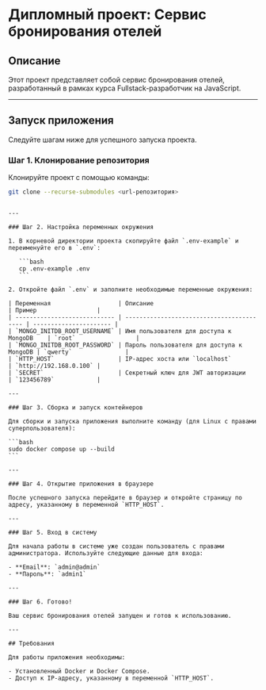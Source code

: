 # Дипломный проект: Сервис бронирования отелей

## Описание

Этот проект представляет собой сервис бронирования отелей, разработанный в рамках курса Fullstack-разработчик на JavaScript.

---

## Запуск приложения

Следуйте шагам ниже для успешного запуска проекта.

### Шаг 1. Клонирование репозитория

Клонируйте проект с помощью команды:

```bash
git clone --recurse-submodules <url-репозитория>
```
````

---

### Шаг 2. Настройка переменных окружения

1. В корневой директории проекта скопируйте файл `.env-example` и переименуйте его в `.env`:

   ```bash
   cp .env-example .env
   ```

2. Откройте файл `.env` и заполните необходимые переменные окружения:

| Переменная                   | Описание                                  | Пример                 |
| ---------------------------- | ----------------------------------------- | ---------------------- |
| `MONGO_INITDB_ROOT_USERNAME` | Имя пользователя для доступа к MongoDB    | `root`                 |
| `MONGO_INITDB_ROOT_PASSWORD` | Пароль пользователя для доступа к MongoDB | `qwerty`               |
| `HTTP_HOST`                  | IP-адрес хоста или `localhost`            | `http://192.168.0.100` |
| `SECRET`                     | Секретный ключ для JWT авторизации        | `123456789`            |

---

### Шаг 3. Сборка и запуск контейнеров

Для сборки и запуска приложения выполните команду (для Linux с правами суперпользователя):

```bash
sudo docker compose up --build
```

---

### Шаг 4. Открытие приложения в браузере

После успешного запуска перейдите в браузер и откройте страницу по адресу, указанному в переменной `HTTP_HOST`.

---

### Шаг 5. Вход в систему

Для начала работы в системе уже создан пользователь с правами администратора. Используйте следующие данные для входа:

- **Email**: `admin@admin`
- **Пароль**: `admin1`

---

### Шаг 6. Готово!

Ваш сервис бронирования отелей запущен и готов к использованию.

---

## Требования

Для работы приложения необходимы:

- Установленный Docker и Docker Compose.
- Доступ к IP-адресу, указанному в переменной `HTTP_HOST`.




